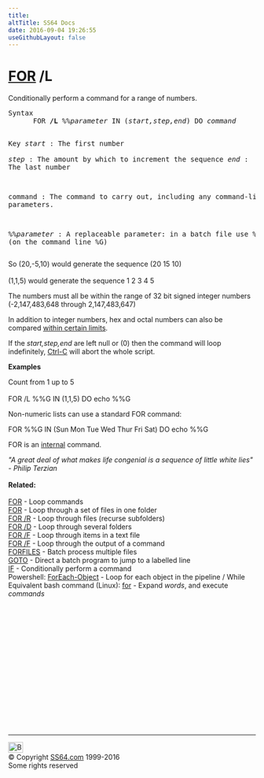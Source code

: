 ```yaml
---
title:
altTitle: SS64 Docs
date: 2016-09-04 19:26:55
useGithubLayout: false
---
```

<!-- #BeginLibraryItem "/Library/head_nt.lbi" --><!-- #EndLibraryItem --><h1><a href="for.html">FOR</a> /L</h1>
<p>Conditionally perform a command for a range of numbers.</p>
<pre>Syntax   
      FOR <b>/L</b> %%<i>parameter</i> IN (<i>start,step,end</i>) DO <i>command</i> 

Key
   <i>start</i>       : The first number  
   <i>step</i>        : The amount by which to increment the sequence 
   <i>end</i>         : The last number 

   command     : The command to carry out, including any 
                 command-line parameters.

   %%<i>parameter</i> : A replaceable parameter:
                 in a batch file use %%G (on the command line %G)</pre>
<p>So (20,-5,10) would generate the sequence (20 15 10) 
<br>
<br>
(1,1,5) would generate the sequence 1 2 3 4 5</p>
<p> The numbers must all be within the range of 32 bit signed integer numbers (-2,147,483,648 through 2,147,483,647)</p>
<p> In addition to integer numbers, hex and octal numbers can also be compared <a href="syntax-wildcards.html#numeric">within certain limits</a>.</p>
<p>If the<i> start,step,end</i> are left null or (0) then the command will loop indefinitely, <a href="syntax-keyboard.html">Ctrl-C</a> will abort the whole script.</p>
<p><b>Examples</b></p>
<p>Count from 1 up to 5<br>
  <br>
  <span class="code">FOR /L %%G IN (1,1,5) DO echo %%G </span></p>
<p>Non-numeric lists can use a standard FOR command:</p>
<p class="code">  FOR %%G IN (Sun Mon Tue Wed Thur Fri Sat) DO echo %%G </p>
<p>FOR is an <a href="syntax-internal.html">internal</a> command.</p>
<p><i class="quote">"A great deal of what makes life congenial is a sequence of little white lies" - Philip Terzian</i><br>
<br>
<b>Related:</b><br>
<br>
<a href="for.html">FOR</a> - Loop commands<br>
<a href="for2.html">FOR</a> - Loop through a set of files in one folder<br>
<a href="for_r.html">FOR /R</a> - Loop through files (recurse subfolders) <a href="for_d.html"><br>
FOR /D</a> - Loop through several folders <br>
<a href="for_f.html">FOR /F</a> - Loop through items in a text file<br>
<a href="for_cmd.html">FOR /F</a> - Loop through the output of a command<br>
<a href="forfiles.html">FORFILES</a> - Batch process multiple files<br>
<a href="goto.html">GOTO</a> - Direct a batch program to jump to a labelled line<br>
<a href="if.html">IF</a> - Conditionally perform a command <br>
Powershell: <a href="../ps/foreach-object.html">ForEach-Object</a> - Loop for each object in the pipeline / While <br>
Equivalent bash command (Linux): <a href="../bash/for.html">for</a> - Expand <var>words</var>, and execute <var>commands</var></p><!-- #BeginLibraryItem "/Library/foot_nt.lbi" --><p>
<!-- windows300 -->
<ins class="adsbygoogle" style="display:inline-block;width:300px;height:250px" data-ad-client="ca-pub-6140977852749469" data-ad-slot="7649547908"></ins>
<script>
(adsbygoogle = window.adsbygoogle || []).push({});
</script></p>
<hr>
<div id="bl" class="footer"><a href="for_l.html#"><img src="../images/top.png" width="30" height="22" alt="Back to the Top"></a></div>
<div id="br" class="footer, tagline">© Copyright <a href="http://ss64.com/">SS64.com</a> 1999-2016<br>
Some rights reserved</div><!-- #EndLibraryItem -->

